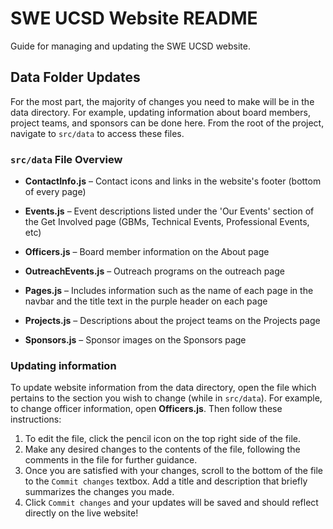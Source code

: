 # SWE UCSD Website README

Guide for managing and updating the SWE UCSD website.

## Data Folder Updates

For the most part, the majority of changes you need to make will be in the data directory. For example, updating information about board members, project teams, and sponsors can be done here. From the root of the project, navigate to `src/data` to access these files.

### `src/data` File Overview

- **ContactInfo.js** – Contact icons and links in the website's footer (bottom of every page)

- **Events.js** – Event descriptions listed under the 'Our Events' section of the Get Involved page (GBMs, Technical Events, Professional Events, etc)

- **Officers.js** – Board member information on the About page

- **OutreachEvents.js** – Outreach programs on the outreach page

- **Pages.js** – Includes information such as the name of each page in the navbar and the title text in the purple header on each page

- **Projects.js** – Descriptions about the project teams on the Projects page

- **Sponsors.js** – Sponsor images on the Sponsors page

### Updating information

To update website information from the data directory, open the file which pertains to the section you wish to change (while in `src/data`). For example, to change officer information, open **Officers.js**. Then follow these instructions:
1. To edit the file, click the pencil icon on the top right side of the file.
2. Make any desired changes to the contents of the file, following the comments in the file for further guidance.
3. Once you are satisfied with your changes, scroll to the bottom of the file to the `Commit changes` textbox. Add a title and description that briefly summarizes the changes you made.
4. Click `Commit changes` and your updates will be saved and should reflect directly on the live website!

